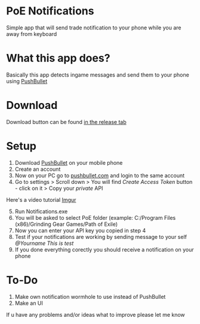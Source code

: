 
# PoE Notifications
Simple app that will send trade notification to your phone while you are away from keyboard


# What this app does?
Basically this app detects ingame messages and send them to your phone using [PushBullet](https://play.google.com/store/apps/details?id=com.pushbullet.android&referrer=utm_source%3Dpushbullet.com)

# Download
Download button can be found [in the release tab](https://github.com/xstiff/pathofexile-notifications-android/releases)

# Setup
1. Download [PushBullet](https://play.google.com/store/apps/details?id=com.pushbullet.android&referrer=utm_source%3Dpushbullet.com) on your mobile phone 
2. Create an account
3. Now on your PC go to [pushbullet.com](https://www.pushbullet.com) and login to the same account
4. Go to settings > Scroll down > You will find *Create Access Token* button - click on it > Copy your *private* API 

  Here's a video tutorial [Imgur](https://imgur.com/a/whSJiOV)
    
5. Run Notifications.exe
6. You will be asked to select PoE folder (example: C:/Program Files (x86)/Grinding Gear Games/Path of Exile)
7. Now you can enter your API key you copied in step 4
8. Test if your notifications are working by sending message to your self *@Yourname This is test*
9. If you done everything corectly you should receive a notification on your phone 
# To-Do

1. Make own notification wormhole to use instead of PushBullet
2. Make an UI

If u have any problems and/or ideas what to improve please let me know
